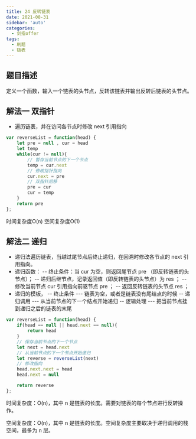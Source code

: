 ```yaml
---
title: 24 反转链表
date: 2021-08-31
sidebar: 'auto'
categories:
  - 剑指offer
tags: 
  - 刷题
  - 链表
---
```

## 题目描述
定义一个函数，输入一个链表的头节点，反转该链表并输出反转后链表的头节点。

## 解法一 双指针
- 遍历链表，并在访问各节点时修改 next 引用指向

```javascript
var reverseList = function(head) {
    let pre = null , cur = head
    let temp
    while(cur != null){
        // 暂存当前节点的下一个节点
        temp = cur.next
        // 修改指针指向
        cur.next = pre
        // 双指针后移
        pre = cur
        cur = temp
    }
    return pre
};
```
时间复杂度O(n)
空间复杂度O(1)
## 解法二 递归
- 递归法遍历链表，当越过尾节点后终止递归，在回溯时修改各节点的 next 引用指向。
- 递归函数：
-- 终止条件：当 cur 为空，则返回尾节点 pre （即反转链表的头节点）；
-- 递归后继节点，记录返回值（即反转链表的头节点）为 res ；
-- 修改当前节点 cur 引用指向前驱节点 pre ；
-- 返回反转链表的头节点 res ；
- 递归的模板，
-- 终止条件 
--- 链表为空，或者是链表没有尾结点的时候
-- 递归调用
--- 从当前节点的下一个结点开始递归
-- 逻辑处理
--- 把当前节点挂到递归之后的链表的末尾

```javascript
var reverseList = function(head) {
    if(head == null || head.next == null){
        return head
    }
    // 保存当前节点的下一个节点
    let next = head.next
    // 从当前节点的下一个节点开始递归
    let reverse = reverseList(next)
    // 修改指向
    head.next.next = head
    head.next = null

    return reverse
};

```
时间复杂度：O(n)，其中 n 是链表的长度。需要对链表的每个节点进行反转操作。

空间复杂度：O(n)，其中 n 是链表的长度。空间复杂度主要取决于递归调用的栈空间，最多为 n 层。

